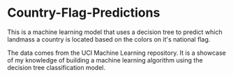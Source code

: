 # Country-Flag-Predictions
This is a machine learning model that uses a decision tree to predict which landmass a country is located based on the colors on it's national flag.

The data comes from the UCI Machine Learning repository. It is a showcase of my knowledge of building a machine learning algorithm using the decision tree classification model.

